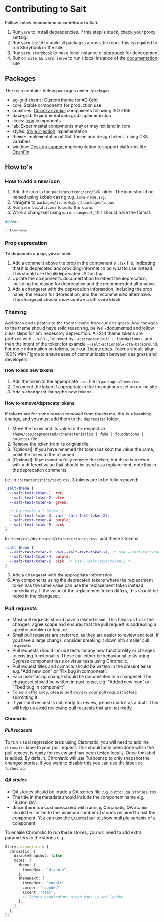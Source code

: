 # Contributing to Salt

Follow below instructions to contribute to Salt.

1. Run `yarn` to install dependencies. If this step is stuck, check your proxy setting.
2. Run `yarn build` to build all packages across the repo. This is required to run Storybook or the site.
3. Run `yarn storybook` to run a local instance of [storybook](https://storybook.js.org/docs/get-started/install#start-storybook) for development
4. Run `cd site && yarn serve` to run a local instance of the [documentation](https://www.saltdesignsystem.com/) site.

## Packages

The repo contains below packages under `/packages`

- ag-grid-theme: Custom theme for [AG Grid](https://ag-grid.com/)
- core: Stable components for production use
- countries: [Country symbol](https://www.saltdesignsystem.com/salt/components/country-symbol/) components following ISO 3166
- data-grid: Experimental data grid implementation
- icons: [Icon](https://www.saltdesignsystem.com/salt/components/icon/) components
- lab: Experimental components may or may not land in core
- styles: [Style injection](https://storybook.saltdesignsystem.com/?path=/docs/documentation-style-injection--docs) implementation
- theme: Implementation of Salt theme and design tokens, using CSS variables
- window: [Desktop support](https://storybook.saltdesignsystem.com/?path=/docs/documentation-desktop-support--docs) implementation to support platforms like [OpenFin](https://www.openfin.co/)

## How to's

### How to add a new icon

1. Add the icon to the `packages/icons/src/SVG` folder. The icon should be named using kebab casing e.g. `icon-name.svg`.
2. Navigate to `packages/icons` e.g. `cd packages/icons`.
3. Run `yarn build:icons` to build the icons.
4. Write a changeset using `yarn changeset`, this should have the format:

```md
Added:

- IconName
```

### Prop deprecation

To deprecate a prop, you should:

1. Add a comment above the prop in the component's `.tsx` file, indicating that it is deprecated and providing information on what to use instead. This should use the @deprecated JSDoc tag.
2. Update the component's documentation to reflect the deprecation, including the reason for deprecation and the recommended alternative.
3. Add a changeset with the deprecation information, including the prop name, the reason for deprecation, and the recommended alternative. The changeset should show contain a diff code block.

### Theming

Additions and updates to the theme come from our designers. Any changes to the theme should have solid reasoning, be well-documented and follow clear steps for any necessary deprecation. All Salt theme tokens are prefixed with `--salt-`, followed by `-<characteristic | foundation>-`, and then the intent of the token: for example `--salt-actionable-cta-background`. For more information on tokens, see our [Theme docs](https://storybook.saltdesignsystem.com/?path=/docs/theme-about-the-salt-theme--docs). Tokens should align 100% with Figma to ensure ease of communication between designers and developers.

#### How to add new tokens

1. Add the token to the appropriate `.css` file in `packages/theme/css`
2. Document the token if appropriate in the foundations section on the site.
3. Add a changeset listing the new tokens.

#### How to remove/deprecate tokens

If tokens are for some reason removed from the theme, this is a breaking change, and you must add them to the `deprecated` folder.

1. Move the token and its value to the respective `theme/css/deprecated/<characteristics | fade | foundations | palette>` file.
2. Remove the token from its original file.
3. [Optional]: If you have renamed the token but kept the value the same, point the token to the renamed.
4. [Optional]: If you want to fully remove the token, but there is a token with a different value that should be used as a replacement, note this in the deprecation comments.

i.e. In `characteristics/text.css`, 3 tokens are to be fully removed:

```css
.salt-theme {
  --salt-text-token-1: red;
  --salt-text-token-2: blue;
  --salt-text-token-6: green;

  /* Deprecate all below */
  --salt-text-token-3: var(--salt-text-token-2);
  --salt-text-token-4: purple;
  --salt-text-token-5: pink;
}
```

In `theme/css/deprecated/characteristics.css`, add these 3 tokens:

```css
.salt-theme {
  --salt-text-token-3: var(--salt-text-token-2); /* Use --salt-text-token-1 */
  --salt-text-token-4: purple;
  --salt-text-token-5: pink; /* Use --salt-text-token-1 */
}
```

5. Add a changeset with the appropriate information.
6. Any components using the deprecated tokens where the replacement token has the same value can use the replacement token instead immediately. If the value of the replacement token differs, this should be noted in the changeset.

### Pull requests

- Most pull requests should have a related issue. This helps us track the changes, agree scope and ensures that the pull request is addressing a specific problem or feature.
- Small pull requests are preferred, as they are easier to review and test. If you have a large change, consider breaking it down into smaller pull requests.
- Pull requests should include tests for any new functionality or changes to existing functionality. These can either be behavioural tests using Cypress component tests or visual tests using Chromatic.
- Pull request titles and commits should be written in the present tense, e.g. "Add new icon" or "Fix bug in component".
- Each user-facing change should be documented in a changeset. The changeset should be written in past tense, e.g. "Added new icon" or "Fixed bug in component".
- To help efficiency, please self-review your pull request before submitting it.
- If your pull request is not ready for review, please mark it as a draft. This will help us avoid reviewing pull requests that are not ready.

#### Chromatic

##### Pull requests

To run visual regression tests using Chromatic, you will need to add the `chromatic` label to your pull request. This should only been done when the pull request is ready for review and has been tested locally. Once the label is added.
By default, Chromatic will use Turbosnap to only snapshot the changed stories. If you want to disable this you can use the label: `no turbosnap`.

##### QA stories

- QA stories should be inside a QA stories file e.g. `button.qa.stories.tsx`.
- The title in the metadata should include the component name e.g. "Button QA".
- Since there is a cost associated with running Chromatic, QA stories should be limited to the minimum number of stories required to test the component. You can use the `QAContainer` to show multiple variants of a component.

To enable Chromatic to run these stories, you will need to add extra parameters to the stories e.g.:

```ts
Story.parameters = {
  chromatic: {
    disableSnapshot: false,
    modes: {
      theme: {
        themeNext: "disable",
      },
      themeNext: {
        themeNext: "enable",
        corner: "rounded",
        accent: "teal",
        // Ignore headingFont given font is not loaded
      },
    },
  },
};
```
